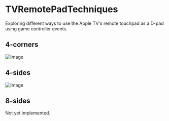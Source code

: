 # TVRemotePadTechniques

Exploring different ways to use the Apple TV's remote touchpad as a D-pad using game controller events.

## 4-corners

  ![Image](../blob/master/Screenshots/4-corners.png?raw=true)

## 4-sides

  ![Image](../blob/master/Screenshots/4-sides.png?raw=true)

## 8-sides

  Not yet implemented.
